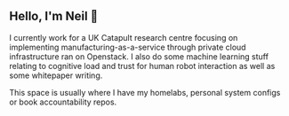 <h2> Hello, I'm Neil 👋 </h2>

<p> I currently work for a UK Catapult research centre focusing on implementing manufacturing-as-a-service through private cloud infrastructure ran on Openstack. I also do some machine learning stuff relating to cognitive load and trust for human robot interaction as well as some whitepaper writing. </p>

<p> This space is usually where I have my homelabs, personal system configs or book accountability repos.</p>
